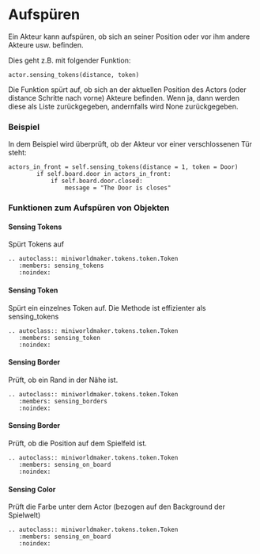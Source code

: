 Aufspüren
==========

Ein Akteur kann aufspüren, ob sich an seiner Position oder vor 
ihm andere Akteure usw. befinden.

Dies geht z.B. mit folgender Funktion:

```
actor.sensing_tokens(distance, token)
```

Die Funktion spürt auf, ob sich an der aktuellen Position des Actors (oder distance Schritte nach vorne) Akteure befinden.
Wenn ja, dann werden diese als Liste zurückgegeben, andernfalls wird None zurückgegeben.

### Beispiel

In dem Beispiel wird überprüft, ob der Akteur vor einer verschlossenen Tür steht:

```
actors_in_front = self.sensing_tokens(distance = 1, token = Door)
        if self.board.door in actors_in_front:
            if self.board.door.closed:
                message = "The Door is closes"
```

### Funktionen zum Aufspüren von Objekten

#### Sensing Tokens

Spürt Tokens auf

```eval_rst
.. autoclass:: miniworldmaker.tokens.token.Token
   :members: sensing_tokens
   :noindex:
```

#### Sensing Token

Spürt ein einzelnes Token auf. Die Methode ist effizienter als sensing_tokens

```eval_rst
.. autoclass:: miniworldmaker.tokens.token.Token
   :members: sensing_token
   :noindex:
```


#### Sensing Border

Prüft, ob ein Rand in der Nähe ist.

```eval_rst
.. autoclass:: miniworldmaker.tokens.token.Token
   :members: sensing_borders
   :noindex:
```

#### Sensing Border

Prüft, ob die Position auf dem Spielfeld ist.

```eval_rst
.. autoclass:: miniworldmaker.tokens.token.Token
   :members: sensing_on_board
   :noindex:
```

#### Sensing Color

Prüft die Farbe unter dem Actor (bezogen auf den Background der Spielwelt)

```eval_rst
.. autoclass:: miniworldmaker.tokens.token.Token
   :members: sensing_on_board
   :noindex:
```